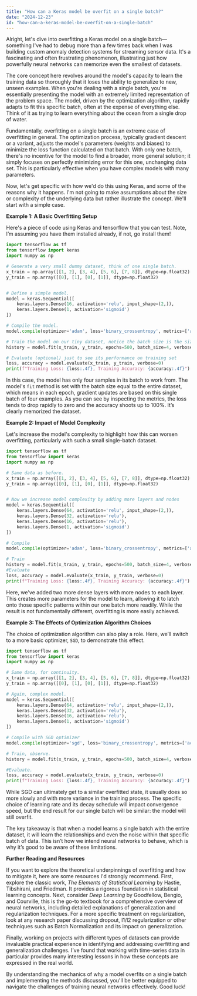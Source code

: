 ```yaml
---
title: "How can a Keras model be overfit on a single batch?"
date: "2024-12-23"
id: "how-can-a-keras-model-be-overfit-on-a-single-batch"
---
```


Alright, let's dive into overfitting a Keras model on a single batch—something I've had to debug more than a few times back when I was building custom anomaly detection systems for streaming sensor data. It's a fascinating and often frustrating phenomenon, illustrating just how powerfully neural networks can memorize even the smallest of datasets.

The core concept here revolves around the model's capacity to learn the training data so thoroughly that it loses the ability to generalize to new, unseen examples. When you're dealing with a single batch, you're essentially presenting the model with an extremely limited representation of the problem space. The model, driven by the optimization algorithm, rapidly adapts to fit this specific batch, often at the expense of everything else. Think of it as trying to learn everything about the ocean from a single drop of water.

Fundamentally, overfitting on a single batch is an extreme case of overfitting in general. The optimization process, typically gradient descent or a variant, adjusts the model's parameters (weights and biases) to minimize the loss function calculated on that batch. With only one batch, there's no incentive for the model to find a broader, more general solution; it simply focuses on perfectly minimizing error for this one, unchanging data set. This is particularly effective when you have complex models with many parameters.

Now, let's get specific with how we'd do this using Keras, and some of the reasons why it happens. I'm not going to make assumptions about the size or complexity of the underlying data but rather illustrate the concept. We'll start with a simple case.

**Example 1: A Basic Overfitting Setup**

Here's a piece of code using Keras and tensorflow that you can test. Note, I’m assuming you have them installed already, if not, go install them!

```python
import tensorflow as tf
from tensorflow import keras
import numpy as np

# Generate a very small dummy dataset, think of one single batch.
x_train = np.array([[1, 2], [3, 4], [5, 6], [7, 8]], dtype=np.float32)
y_train = np.array([[0], [1], [0], [1]], dtype=np.float32)


# Define a simple model.
model = keras.Sequential([
    keras.layers.Dense(16, activation='relu', input_shape=(2,)),
    keras.layers.Dense(1, activation='sigmoid')
])

# Compile the model.
model.compile(optimizer='adam', loss='binary_crossentropy', metrics=['accuracy'])

# Train the model on our tiny dataset, notice the batch size is the size of our entire dataset.
history = model.fit(x_train, y_train, epochs=500, batch_size=4, verbose=0)

# Evaluate (optional) just to see its performance on training set
loss, accuracy = model.evaluate(x_train, y_train, verbose=0)
print(f"Training Loss: {loss:.4f}, Training Accuracy: {accuracy:.4f}")
```

In this case, the model has only four samples in its batch to work from. The model's `fit` method is set with the batch size equal to the entire dataset, which means in each epoch, gradient updates are based on this single batch of four examples. As you can see by inspecting the metrics, the loss tends to drop rapidly to zero and the accuracy shoots up to 100%. It’s clearly memorized the dataset.

**Example 2: Impact of Model Complexity**

Let's increase the model's complexity to highlight how this can worsen overfitting, particularly with such a small single-batch dataset.

```python
import tensorflow as tf
from tensorflow import keras
import numpy as np

# Same data as before.
x_train = np.array([[1, 2], [3, 4], [5, 6], [7, 8]], dtype=np.float32)
y_train = np.array([[0], [1], [0], [1]], dtype=np.float32)


# Now we increase model complexity by adding more layers and nodes
model = keras.Sequential([
    keras.layers.Dense(64, activation='relu', input_shape=(2,)),
    keras.layers.Dense(32, activation='relu'),
    keras.layers.Dense(16, activation='relu'),
    keras.layers.Dense(1, activation='sigmoid')
])

# Compile
model.compile(optimizer='adam', loss='binary_crossentropy', metrics=['accuracy'])

# Train
history = model.fit(x_train, y_train, epochs=500, batch_size=4, verbose=0)
#Evaluate
loss, accuracy = model.evaluate(x_train, y_train, verbose=0)
print(f"Training Loss: {loss:.4f}, Training Accuracy: {accuracy:.4f}")
```

Here, we've added two more dense layers with more nodes to each layer. This creates more parameters for the model to learn, allowing it to latch onto those specific patterns within our one batch more readily. While the result is not fundamentally different, overfitting is more easily achieved.

**Example 3: The Effects of Optimization Algorithm Choices**

The choice of optimization algorithm can also play a role. Here, we’ll switch to a more basic optimizer, `SGD`, to demonstrate this effect.

```python
import tensorflow as tf
from tensorflow import keras
import numpy as np

# Same data, for continuity.
x_train = np.array([[1, 2], [3, 4], [5, 6], [7, 8]], dtype=np.float32)
y_train = np.array([[0], [1], [0], [1]], dtype=np.float32)

# Again, complex model.
model = keras.Sequential([
    keras.layers.Dense(64, activation='relu', input_shape=(2,)),
    keras.layers.Dense(32, activation='relu'),
    keras.layers.Dense(16, activation='relu'),
    keras.layers.Dense(1, activation='sigmoid')
])

# Compile with SGD optimizer
model.compile(optimizer='sgd', loss='binary_crossentropy', metrics=['accuracy'])

# Train, observe.
history = model.fit(x_train, y_train, epochs=500, batch_size=4, verbose=0)

#Evaluate.
loss, accuracy = model.evaluate(x_train, y_train, verbose=0)
print(f"Training Loss: {loss:.4f}, Training Accuracy: {accuracy:.4f}")
```

While SGD can ultimately get to a similar overfitted state, it usually does so more slowly and with more variance in the training process. The specific choice of learning rate and its decay schedule will impact convergence speed, but the end result for our single batch will be similar: the model will still overfit.

The key takeaway is that when a model learns a single batch with the entire dataset, it will learn the relationships and even the noise within that specific batch of data. This isn’t how we intend neural networks to behave, which is why it’s good to be aware of these limitations.

**Further Reading and Resources**

If you want to explore the theoretical underpinnings of overfitting and how to mitigate it, here are some resources I'd strongly recommend. First, explore the classic work, *The Elements of Statistical Learning* by Hastie, Tibshirani, and Friedman. It provides a rigorous foundation in statistical learning concepts. Next, consider *Deep Learning* by Goodfellow, Bengio, and Courville, this is the go-to textbook for a comprehensive overview of neural networks, including detailed explanations of generalization and regularization techniques. For a more specific treatment on regularization, look at any research paper discussing dropout, l1/l2 regularization or other techniques such as Batch Normalization and its impact on generalization.

Finally, working on projects with different types of datasets can provide invaluable practical experience in identifying and addressing overfitting and generalization challenges. I’ve found that working with time-series data in particular provides many interesting lessons in how these concepts are expressed in the real world.

By understanding the mechanics of why a model overfits on a single batch and implementing the methods discussed, you'll be better equipped to navigate the challenges of training neural networks effectively. Good luck!
